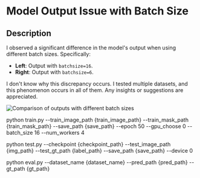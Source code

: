 # Model Output Issue with Batch Size

## Description

I observed a significant difference in the model's output when using different batch sizes. Specifically:

- **Left**: Output with `batchsize=16`.
- **Right**: Output with `batchsize=6`.

I don't know why this discrepancy occurs. I tested multiple datasets, and this phenomenon occurs in all of them. Any insights or suggestions are appreciated.

![Comparison of outputs with different batch sizes](https://github.com/user-attachments/assets/09a4e547-b50a-4518-b6bc-c42508b9c24f)

python train.py --train_image_path {train_image_path} --train_mask_path {train_mask_path} --save_path {save_path} --epoch 50 --gpu_choose 0 --batch_size 16 --num_workers 4

python test.py --checkpoint {checkpoint_path} --test_image_path {img_path} --test_gt_path {label_path} --save_path {save_path} --device 0

python eval.py --dataset_name {dataset_name} --pred_path {pred_path} --gt_path {gt_path}
